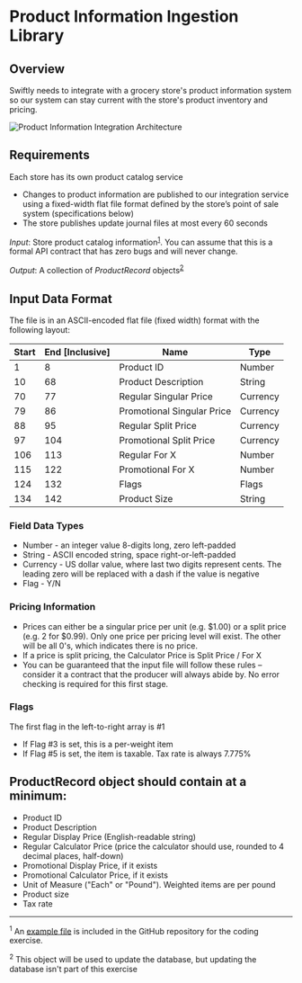 # Product Information Ingestion Library

## Overview

Swiftly needs to integrate with a grocery store's product information system so our system can stay current with the store's product inventory and pricing.

![Product Information Integration Architecture](https://github.com/prestoqinc/code-exercise-services/raw/master/Swiftly_Services_Coding_Exercise_Architecture.png "Product Information Integration Architecture")

## Requirements
Each store has its own product catalog service
* Changes to product information are published to our integration service using a fixed-width flat file format defined by the store’s point of sale system (specifications below)
* The store publishes update journal files at most every 60 seconds

*Input*: Store product catalog information<sup>[1](#footnote1)</sup>.  You can assume that this is a formal API contract that has zero bugs and will never change.

*Output*: A collection of _ProductRecord_ objects<sup>[2](#footnote2)</sup>

## Input Data Format
The file is in an ASCII-encoded flat file (fixed width) format with the following layout:

| Start | End [Inclusive] | Name                       | Type     |
|-------|-----------------|----------------------------|----------|
| 1     | 8               | Product ID                 | Number   |
| 10    | 68              | Product Description        | String   |
| 70    | 77              | Regular Singular Price     | Currency |
| 79    | 86              | Promotional Singular Price | Currency |
| 88    | 95              | Regular Split Price        | Currency |
| 97    | 104             | Promotional Split Price    | Currency |
| 106   | 113             | Regular For X              | Number   |
| 115   | 122             | Promotional For X          | Number   |
| 124   | 132             | Flags                      | Flags    |
| 134   | 142             | Product Size               | String   |

### Field Data Types
* Number - an integer value 8-digits long, zero left-padded
* String - ASCII encoded string, space right-or-left-padded
* Currency - US dollar value, where last two digits represent cents.  The leading zero will be replaced with a dash if the value is negative
* Flag - Y/N

### Pricing Information
* Prices can either be a singular price per unit (e.g. $1.00) or a split price (e.g. 2 for $0.99).  Only one price per pricing level will exist.  The other will be all 0's, which indicates there is no price.
* If a price is split pricing, the Calculator Price is Split Price / For X
* You can be guaranteed that the input file will follow these rules – consider it a contract that the producer will always abide by.  No error checking is required for this first stage.

### Flags
The first flag in the left-to-right array is #1
* If Flag #3 is set, this is a per-weight item
* If Flag #5 is set, the item is taxable.  Tax rate is always 7.775%

## ProductRecord object should contain at a minimum:
* Product ID
* Product Description
* Regular Display Price (English-readable string)
* Regular Calculator Price (price the calculator should use, rounded to 4 decimal places, half-down)
* Promotional Display Price, if it exists
* Promotional Calculator Price, if it exists
* Unit of Measure ("Each" or "Pound").  Weighted items are per pound
* Product size
* Tax rate

______________________________________________________________________________________________________
<sup><a name="footnote1">1</a></sup> An [example file](../master/input-sample.txt) is included in the GitHub repository for the coding exercise.

<sup><a name="footnote2">2</a></sup> This object will be used to update the database, but updating the database isn't part of this exercise
